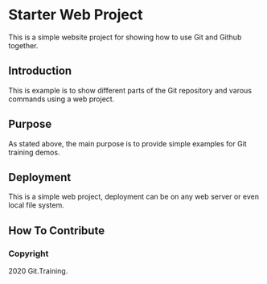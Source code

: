 # Starter Web Project

This is a simple website project for showing how to use Git and Github together.

## Introduction

This is example is to show different parts of the Git repository and varous commands using a web project.

## Purpose

As stated above, the main purpose is to provide simple examples for Git training demos.

## Deployment

This is a simple web project, deployment can be on any web server or even local file system.

## How To Contribute

### Copyright

2020 Git.Training.
